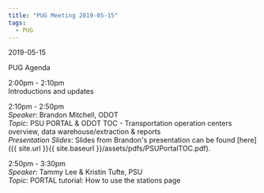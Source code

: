 ```yaml
---
title: "PUG Meeting 2019-05-15"
tags:
  - PUG
---
```


2019-05-15  

PUG Agenda  

2:00pm - 2:10pm  
Introductions and updates  

2:10pm - 2:50pm  
_Speaker_: Brandon Mitchell, ODOT  
_Topic_: PSU PORTAL & ODOT TOC - Transportation operation centers overview, data warehouse/extraction & reports  
_Presentation Slides_: Slides from Brandon's presentation can be found [here]({{ site.url }}{{ site.baseurl }}/assets/pdfs/PSUPortalTOC.pdf).  

2:50pm - 3:30pm  
_Speaker_: Tammy Lee & Kristin Tufte, PSU  
_Topic_: PORTAL tutorial: How to use the stations page
